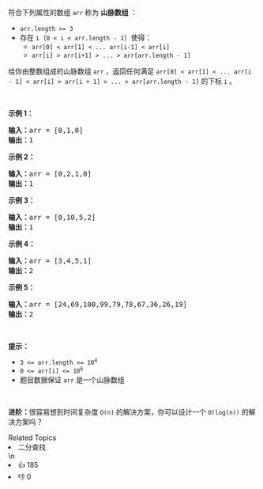 符合下列属性的数组 <code>arr</code> 称为 <strong>山脉数组</strong> ：
<ul>
	<li><code>arr.length >= 3</code></li>
	<li>存在 <code>i</code>（<code>0 < i < arr.length - 1</code>）使得：
	<ul>
		<li><code>arr[0] < arr[1] < ... arr[i-1] < arr[i] </code></li>
		<li><code>arr[i] > arr[i+1] > ... > arr[arr.length - 1]</code></li>
	</ul>
	</li>
</ul>

<p>给你由整数组成的山脉数组 <code>arr</code> ，返回任何满足 <code>arr[0] < arr[1] < ... arr[i - 1] < arr[i] > arr[i + 1] > ... > arr[arr.length - 1]</code> 的下标 <code>i</code> 。</p>

<p> </p>

<p><strong>示例 1：</strong></p>

<pre>
<strong>输入：</strong>arr = [0,1,0]
<strong>输出：</strong>1
</pre>

<p><strong>示例 2：</strong></p>

<pre>
<strong>输入：</strong>arr = [0,2,1,0]
<strong>输出：</strong>1
</pre>

<p><strong>示例 3：</strong></p>

<pre>
<strong>输入：</strong>arr = [0,10,5,2]
<strong>输出：</strong>1
</pre>

<p><strong>示例 4：</strong></p>

<pre>
<strong>输入：</strong>arr = [3,4,5,1]
<strong>输出：</strong>2
</pre>

<p><strong>示例 5：</strong></p>

<pre>
<strong>输入：</strong>arr = [24,69,100,99,79,78,67,36,26,19]
<strong>输出：</strong>2
</pre>

<p> </p>

<p><strong>提示：</strong></p>

<ul>
	<li><code>3 <= arr.length <= 10<sup>4</sup></code></li>
	<li><code>0 <= arr[i] <= 10<sup>6</sup></code></li>
	<li>题目数据保证 <code>arr</code> 是一个山脉数组</li>
</ul>

<p> </p>

<p><strong>进阶：</strong>很容易想到时间复杂度 <code>O(n)</code> 的解决方案，你可以设计一个 <code>O(log(n))</code> 的解决方案吗？</p>
<div><div>Related Topics</div><div><li>二分查找</li></div></div>\n<div><li>👍 185</li><li>👎 0</li></div>